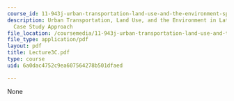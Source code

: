 ```yaml
---
course_id: 11-943j-urban-transportation-land-use-and-the-environment-spring-2002
description: Urban Transportation, Land Use, and the Environment in Latin America:A
  Case Study Approach
file_location: /coursemedia/11-943j-urban-transportation-land-use-and-the-environment-spring-2002/6a0dac4752c9ea607564278b501dfaed_Lecture3C.pdf
file_type: application/pdf
layout: pdf
title: Lecture3C.pdf
type: course
uid: 6a0dac4752c9ea607564278b501dfaed

---
```

None